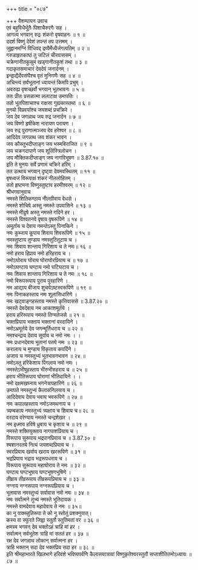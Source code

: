 +++
title = "०८७"

+++
वैशम्पायन उवाच  
एवं बहुविधैर्भूतैः पिशाचैरुरगैः सह ।  
आगत्य भगवान् रुद्रः शंकरो वृषवाहनः ॥ १ ॥  
ददर्श विष्णुं देवेशं तपन्तं तप उत्तमम् ।  
जुह्वानमग्निं विधिवद् द्रव्यैर्मेध्यैर्जगत्पतिम् ॥ २ ॥  
गरुडाहृतकाष्ठं तु जटिलं चीरवाससम् ।  
चक्रेणानीतकुसुमं खड्गानीतकुशं तथा ॥ ३ ॥  
गदाकृतसमाचारं देवदेवं जनार्दनम् ।  
इन्द्राद्यैर्देवसंघैश्च वृतं मुनिगणैः सह ॥ ४ ॥  
अचिन्त्यं सर्वभूतानां ध्यायन्तं किमपि प्रभुम् ।  
अवरुह्य वृषाच्छर्वो भगवान् भूतभावनः ॥ ५ ॥  
ततः प्रीतः प्रसन्नात्मा ललाटाक्ष उमापतिः ।  
ततो भूतपिशाचाश्च राक्षसा गुह्यकास्तथा ॥ ६ ॥  
मुनयो विप्रवर्याश्च जयशब्दं प्रचक्रिरे ।  
जय देव जगन्नाथ जय रुद्र जनार्दन ॥ ७ ॥  
जय विष्णो हृषीकेश नारायण परायण ।  
जय रुद्र पुराणात्मञ्जय देव हरेश्वर ॥ ८ ॥  
आदिदेव जगन्नाथ जय शंकर भावन ।  
जय कौस्तुभदीप्ताङ्ग जय भस्मविराजित ॥ ९ ॥  
जय चक्रगदापाणे जय शूलिंस्त्रिलोचन ।  
जय मौक्तिकदीप्ताङ्ग जय नागविभूषण ॥ 3.87.१० ॥  
इति ते मुनयः सर्वे प्रणामं चक्रिरे हरिम् ।  
तत उत्थाय भगवान् दृष्ट्वा देवमवस्थितम् ॥ ११ ॥  
वृषध्वजं विरूपाक्षं शंकरं नीललोहितम् ।  
ततो हृष्टमना विष्णुस्तुष्टाव हरमीश्वरम् ॥ १२ ॥  
श्रीभगवानुवाच  
नमस्ते शितिकण्ठाय नीलग्रीवाय वेधसे ।  
नमस्ते शोचिषे अस्तु नमस्ते उपवासिने ॥ १३ ॥  
नमस्ते मीढुषे अस्तु नमस्ते गदिने हर ।  
नमस्ते विश्वतनवे वृषाय वृषरूपिणे ॥ १४ ॥  
अमूर्ताय च देवाय नमन्तेऽस्तु पिनाकिने ।  
नमः कुब्जाय कूपाय शिवाय शिवरूपिणे ॥ १५ ॥  
नमस्तुष्टाय तुण्डाय नमस्तुटितुटाय च ।  
नमः शिवाय शान्ताय गिरिशाय च ते नमः॥ १६ ॥  
नमो हराय हिप्राय नमो हरिहराय च ।  
नमोऽघोराय घोराय घोराघोरप्रियाय च ॥ १७ ॥  
नमोऽघण्टाय घण्टाय नमो घटिघटाय च ।  
नमः शिवाय शान्ताय गिरिशाय च ते नमः ॥ १८ ॥  
नमो विरूपरूपाय पुराय पुरहारिणे ।  
नम आद्याय बीजाय शुचयेऽष्टस्वरूपिणे ॥ १९ ॥  
नमः पिनाकहस्ताय नमः शूलासिधारिणे ।  
नमः खट्वाङ्गहस्ताय नमस्ते कृत्तिवाससे ॥ 3.87.२० ॥  
नमस्ते देवदेवाय नम आकाशमूर्तये ।  
हराय हरिरूपाय नमस्ते तिग्मतेजसे ॥ २१ ॥  
भक्तप्रियाय भक्ताय भक्तानां वरदायिने ।  
नमोऽभ्रमूर्तये देव जगन्मूर्तिधराय च ॥ २२ ॥  
नमश्चन्द्राय देवाय सूर्याय च नमो नमः । ।  
नमः प्रधानदेवाय भूतानां पतये नमः ॥ २३ ॥  
करालाय च मुण्डाय विकृताय कपर्दिने ।  
अजाय च नमस्तुभ्यं भूतभावनभावन ॥ २४ ॥  
नमोऽस्तु हरिकेशाय पिंगलाय नमो नमः ।  
नमस्तेऽभीषुहस्ताय भीरुभीरुहराय च ॥ २५ ॥  
हराय भीतिरूपाय घोराणां भीतिदायिने । ।  
नमो दक्षमखघ्नाय भगनेत्रापहारिणे ॥ २६ ॥  
उमापते नमस्तुभ्यं कैलासनिलयाय च ।  
आदिदेवाय देवाय भवाय भवरूपिणे ॥ २७ ॥  
नमः कपालहस्ताय नमोऽजमथनाय च ।  
त्र्यम्बकाय नमस्तुभ्यं त्र्यक्षाय च शिवाय च॥ २८ ॥  
वरदाय वरेण्याय नमस्ते चन्द्रशेखर ।  
नम इध्माय हविषे ध्रुवाय च कृशाय च ॥ २९ ॥  
नमस्ते शक्तियुक्ताय नागपाशप्रियाय च ।  
विरूपाय सुरूपाय भद्रपानप्रियाय च ॥ 3.87.३० ॥  
श्मशानरतये नित्यं जयशब्दप्रियाय च ।  
स्वरप्रियाय खर्वाय खराय खररूपिणे ॥ ३१ ॥  
भद्रप्रियाय भद्राय भद्ररूपधराय च ।  
विरूपाय सुरूपाय महाघोराय ते नमः ॥ ३२ ॥  
घण्टाय घण्टभूषाय घण्टभूषणभूषिणे ।  
तीव्राय तीव्ररूपाय तीव्ररूपप्रियाय च ॥ ३३ ॥  
नग्नाय नग्नरूपाय नग्नरूपप्रियाय च ।  
भूतावास नमस्तुभ्यं सर्वावास नमो नमः ॥ ३४ ॥  
नमः सर्वात्मने तुभ्यं नमस्ते भूतिदायक ।  
नमस्ते वामदेवाय महादेवाय ते नमः ॥ ३५॥  
का नु वाक्स्तुतिरूपा ते को नु स्तोतुं प्रशक्नुयात्।  
कस्य वा स्फुरते जिह्वा स्तुतौ स्तुतिमतां वर ॥ ३६ ॥  
क्षमस्व भगवन् देव भक्तोऽहं त्राहि मां हर ।  
सर्वात्मन् सर्वभूतेश त्राहि मां सततं हर ॥ ३७ ॥  
रक्ष देव जगन्नाथ लोकान् सर्वात्मना हर ।  
त्राहि भक्तान् सदा देव भक्तप्रिय सदा हर ॥ ३८ ॥  
इति श्रीमहाभारते खिलभागे हरिवंशे भविष्यपर्वणि कैलासयात्रायां विष्णुकृतेश्वरस्तुतौ सप्ताशीतितमोऽध्यायः ॥ ८७ ॥